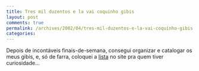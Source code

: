 ```yaml
---
title: Tres mil duzentos e la vai coquinho gibis
layout: post
comments: true
permalink: /archives/2002/04/tres-mil-duzentos-e-la-vai-coquinho-gibis.html
categories:
---
```

Depois de incontáveis finais-de-semana, consegui organizar e catalogar os meus gibis, e, só de farra, coloquei a <a href="http://igspot.ig.com.br/chester/chesterhp/gibis.html">lista</a> no site pra quem tiver curiosidade&#8230;